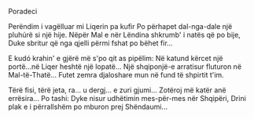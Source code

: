 Poradeci

Perëndim i vagëlluar mi Liqerin pa kufir
Po përhapet dal-nga-dale një pluhúrë si një hije.
Nëpër Mal e nër Lëndina shkrumb' i natës që po bije,
Duke sbritur që nga qjelli përmi fshat po bëhet fir...

E kudó krahin' e gjërë më s'po qit as pipëlim:
Në katund kërcet një portë...në Liqer heshtë një lopatë...
Një shqiponjë-e arratisur fluturon në Mal-të-Thatë...
Futet zemra djaloshare mun në fund të shpirtit t'im.

Tërë fisi, tërë jeta, ra... u dergj... e zuri gjumi...
Zotëroj më katër anë errësira...
Po tashi:
Dyke nisur udhëtimin mes-për-mes nër Shqipëri,
Drini plak e i përrallshëm po mburon prej Shëndaumi...